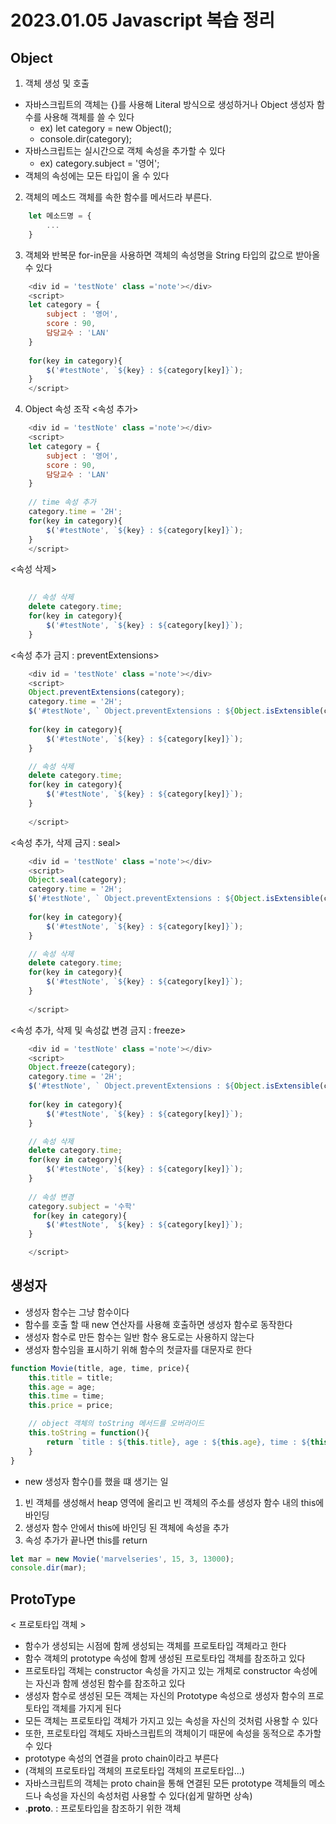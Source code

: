 # 2023.01.05 Javascript 복습 정리

## Object
1. 객체 생성 및 호출
- 자바스크립트의 객체는 {}를 사용해 Literal 방식으로 생성하거나 Object 생성자 함수를 사용해 객체를 쓸 수 있다
  - ex) let category = new Object();
  - console.dir(category);
- 자바스크립트는 실시간으로 객체 속성을 추가할 수 있다
  - ex) category.subject = '영어';
- 객체의 속성에는 모든 타입이 올 수 있다

2. 객체의 메소드
객체를 속한 함수를 메서드라 부른다.
```Javascript
    let 메소드명 = {
        ...
    }
```

3. 객체와 반복문 
for-in문을 사용하면 객체의 속성명을 String 타입의 값으로 받아올 수 있다
```Javascript
    <div id = 'testNote' class ='note'></div>
    <script>
    let category = {
        subject : '영어',
        score : 90,
        담당교수 : 'LAN'
    }
    
    for(key in category){
        $('#testNote', `${key} : ${category[key]}`);
    }
    </script>
```

4. Object 속성 조작 
<속성 추가>
```Javascript
    <div id = 'testNote' class ='note'></div>
    <script>
    let category = {
        subject : '영어',
        score : 90,
        담당교수 : 'LAN'
    }
    
    // time 속성 추가
    category.time = '2H';
    for(key in category){
        $('#testNote', `${key} : ${category[key]}`);
    }
    </script>
```

<속성 삭제>
```Javascript
    
    // 속성 삭제
    delete category.time;
    for(key in category){
        $('#testNote', `${key} : ${category[key]}`);
    }

```

<속성 추가 금지 : preventExtensions>
```Javascript
    <div id = 'testNote' class ='note'></div>
    <script>
    Object.preventExtensions(category);
    category.time = '2H';
    $('#testNote', ` Object.preventExtensions : ${Object.isExtensible(category)}`)
    
    for(key in category){
        $('#testNote', `${key} : ${category[key]}`);
    }

    // 속성 삭제
    delete category.time;
    for(key in category){
        $('#testNote', `${key} : ${category[key]}`);
    }
    
    </script>
```

<속성 추가, 삭제 금지 : seal>
```Javascript
    <div id = 'testNote' class ='note'></div>
    <script>
    Object.seal(category);
    category.time = '2H';
    $('#testNote', ` Object.preventExtensions : ${Object.isExtensible(category)}`)
    
    for(key in category){
        $('#testNote', `${key} : ${category[key]}`);
    }

    // 속성 삭제
    delete category.time;
    for(key in category){
        $('#testNote', `${key} : ${category[key]}`);
    }
    
    </script>
```

<속성 추가, 삭제 및 속성값 변경 금지 : freeze>
```Javascript
    <div id = 'testNote' class ='note'></div>
    <script>
    Object.freeze(category);
    category.time = '2H';
    $('#testNote', ` Object.preventExtensions : ${Object.isExtensible(category)}`)
    
    for(key in category){
        $('#testNote', `${key} : ${category[key]}`);
    }

    // 속성 삭제
    delete category.time;
    for(key in category){
        $('#testNote', `${key} : ${category[key]}`);
    }
    
    // 속성 변경 
    category.subject = '수학'
     for(key in category){
        $('#testNote', `${key} : ${category[key]}`);
    }

    </script>
```


## 생성자
- 생성자 함수는 그냥 함수이다
- 함수를 호출 할 때 new 연산자를 사용해 호출하면 생성자 함수로 동작한다
- 생성자 함수로 만든 함수는 일반 함수 용도로는 사용하지 않는다
- 생성자 함수임을 표시하기 위해 함수의 첫글자를 대문자로 한다

```Javascript
function Movie(title, age, time, price){
    this.title = title;
    this.age = age;
    this.time = time;
    this.price = price;

    // object 객체의 toString 메서드를 오버라이드
    this.toString = function(){
        return `title : ${this.title}, age : ${this.age}, time : ${this.time}, price : ${this.price}`
    }
}

```

- new 생성자 함수()를 했을 떄 생기는 일
1. 빈 객체를 생성해서 heap 영역에 올리고 빈 객체의 주소를 생성자 함수 내의 this에 바인딩
2. 생성자 함수 안에서 this에 바인딩 된 객체에 속성을 추가
3. 속성 추가가 끝나면 this를 return

```Javascript
let mar = new Movie('marvelseries', 15, 3, 13000);
console.dir(mar);
```

## ProtoType
< 프로토타입 객체 > 
- 함수가 생성되는 시점에 함께 생성되는 객체를 프로토타입 객체라고 한다
- 함수 객체의 prototype 속성에 함께 생성된 프로토타입 객체를 참조하고 있다
- 프로토타입 객체는 constructor 속성을 가지고 있는 개체로 constructor 속성에는 자신과 함께 생성된 함수를 참조하고 있다
- 생성자 함수로 생성된 모든 객체는 자신의 Prototype 속성으로 생성자 함수의 프로토타입 객체를 가지게 된다
- 모든 객체는 프로토타입 객체가 가지고 있는 속성을 자신의 것처럼 사용할 수 있다
- 또한, 프로토타입 객체도 자바스크립트의 객체이기 때문에 속성을 동적으로 추가할 수 있다
- prototype 속성의 연결을 proto chain이라고 부른다
- (객체의 프로토타입 객체의 프로토타입 객체의 프로토타입...)
- 자바스크립트의 객체는 proto chain을 통해 연결된 모든 prototype 객체들의 메소드나 속성을 자신의 속성처럼 사용할 수 있다(쉽게 말하면 상속)
- .__proto__. : 프로토타입을 참조하기 위한 객체